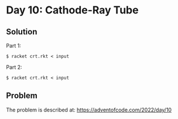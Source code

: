 # Day 10: Cathode-Ray Tube
## Solution

Part 1:

```
$ racket crt.rkt < input
```

Part 2:

```
$ racket crt.rkt < input
```

## Problem

The problem is described at: https://adventofcode.com/2022/day/10
